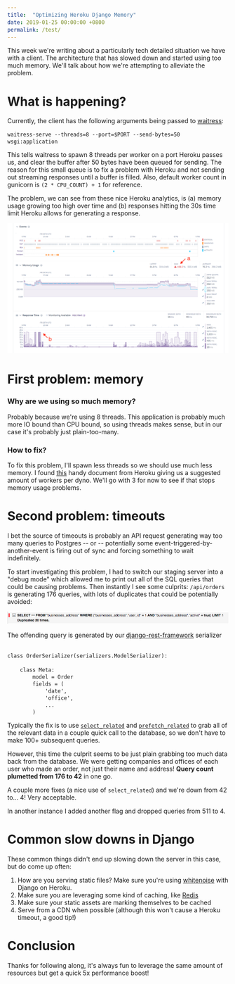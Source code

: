 ```yaml
---
title:  "Optimizing Heroku Django Memory"
date: 2019-01-25 00:00:00 +0800
permalink: /test/
---
```



This week we're writing about a particularly tech detailed situation we have with a client. The
architecture that has slowed down and started using too much memory. We'll talk about how we're
attempting to alleviate the problem.


# What is happening?

Currently, the client has the following arguments being passed to [waitress](https://docs.pylonsproject.org/projects/waitress/en/latest/):

    waitress-serve --threads=8 --port=$PORT --send-bytes=50 wsgi:application


This tells waitress to spawn 8 threads per worker on a port Heroku passes us, and clear the buffer after
50 bytes have been queued for sending. The reason
for this small queue is to fix a problem with Heroku and not sending out streaming responses until
a buffer is filled. Also, default worker count in gunicorn is `(2 * CPU_COUNT) + 1` for reference.

The problem, we can see from these nice Heroku analytics, is (a) memory usage growing too high over time
and (b) responses hitting the 30s time limit Heroku allows for generating a response.

<img src="/assets/images/articles/heroku_memory_1.png" class="img-bordered">

# First problem: memory

### Why are we using so much memory?

Probably because we're using 8 threads. This application is probably much more IO bound than CPU bound, so
using threads makes sense, but in our case it's probably just plain-too-many.

### How to fix?

To fix this problem, I'll spawn less threads so we should use much less memory. I found [this](https://devcenter.heroku.com/articles/optimizing-dyno-usage#python)
handy document from Heroku giving us a suggested amount of workers per dyno. We'll go with 3 for now to see
if that stops memory usage problems.



# Second problem: timeouts

I bet the source of timeouts is probably an API request generating way too many queries to Postgres -- or -- potentially
some event-triggered-by-another-event is firing out of sync and forcing something to wait indefinitely.

To start investigating this problem, I had to switch our staging server into a "debug mode" which allowed me to print out
all of the SQL queries that could be causing problems. Then instantly I see some culprits: `/api/orders` is generating
176 queries, with lots of duplicates that could be potentially avoided:

<img src="/assets/images/articles/heroku_memory_2.png" class="img-bordered">

The offending query is generated by our [django-rest-framework](https://www.django-rest-framework.org/) serializer

```

class OrderSerializer(serializers.ModelSerializer):

    class Meta:
        model = Order
        fields = (
            'date',
            'office',
            ...
        )

```

Typically the fix is to use [`select_related`](https://docs.djangoproject.com/en/2.1/ref/models/querysets/#select-related) and
 [`prefetch_related`](https://docs.djangoproject.com/en/2.1/ref/models/querysets/#prefetch-related)
 to grab all of the relevant data in a couple quick call to the database,
so we don't have to make 100+ subsequent queries.

However, this time the culprit seems to be just plain grabbing too much data back from the database. We were getting companies and
offices of each user who made an order, not just their name and address! **Query count plumetted from 176 to 42** in one go.

A couple more fixes (a nice use of `select_related`) and we're down from 42 to... 4! Very acceptable.

In another instance I added another flag and dropped queries from 511 to 4.


# Common slow downs in Django

These common things didn't end up slowing down the server in this case, but do come up often:

1. How are you serving static files? Make sure you're using [whitenoise](http://whitenoise.evans.io/en/stable/) with Django on Heroku.
2. Make sure you are leveraging some kind of caching, like [Redis](https://redis.io/)
3. Make sure your static assets are marking themselves to be cached
4. Serve from a CDN when possible (although this won't cause a Heroku timeout, a good tip!)


# Conclusion

Thanks for following along, it's always fun to leverage the same amount of resources but get a quick 5x performance boost!
